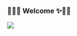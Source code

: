 ### 🐱‍🏍✨ Welcome ✨🐱‍🏍

 <a href="https://github.com/devxb/gitanimals">
  <img src="https://render.gitanimals.org/farms/souffle1903"/>
 </a>

<!--
**souffle1903/souffle1903** is a ✨ _special_ ✨ repository because its `README.md` (this file) appears on your GitHub profile.

Here are some ideas to get you started:

- 🔭 I’m currently working on ...
- 🌱 I’m currently learning ...
- 👯 I’m looking to collaborate on ...
- 🤔 I’m looking for help with ...
- 💬 Ask me about ...
- 📫 How to reach me: ...
- 😄 Pronouns: ...
- ⚡ Fun fact: ...
-->
